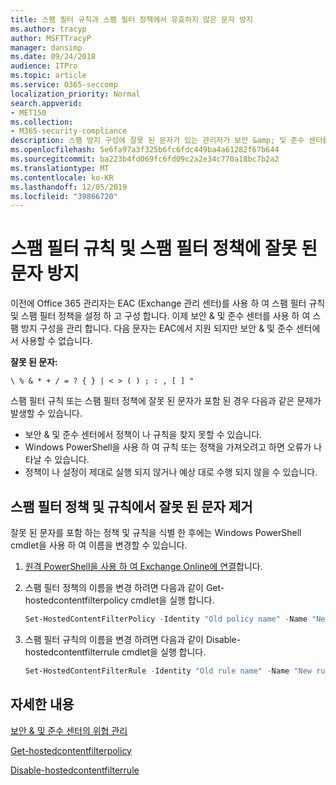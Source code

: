 ```yaml
---
title: 스팸 필터 규칙과 스팸 필터 정책에서 유효하지 않은 문자 방지
ms.author: tracyp
author: MSFTTracyP
manager: dansimp
ms.date: 09/24/2018
audience: ITPro
ms.topic: article
ms.service: O365-seccomp
localization_priority: Normal
search.appverid:
- MET150
ms.collection:
- M365-security-compliance
description: 스팸 방지 구성에 잘못 된 문자가 있는 관리자가 보안 &amp; 및 준수 센터를 사용 하려고 할 때 문제를 해결 하는 데 도움이 되는 정보를 제공 합니다.
ms.openlocfilehash: 5e6fa97a3f325b6fc6fdc449ba4a61282f67b644
ms.sourcegitcommit: ba223b4fd069fc6fd09c2a2e34c770a18bc7b2a2
ms.translationtype: MT
ms.contentlocale: ko-KR
ms.lasthandoff: 12/05/2019
ms.locfileid: "39866720"
---
```

# <a name="avoid-invalid-characters-in-your-spam-filter-rules-and-spam-filter-policy"></a>스팸 필터 규칙 및 스팸 필터 정책에 잘못 된 문자 방지 

이전에 Office 365 관리자는 EAC (Exchange 관리 센터)를 사용 하 여 스팸 필터 규칙 및 스팸 필터 정책을 설정 하 고 구성 합니다. 이제 보안 &amp; 및 준수 센터를 사용 하 여 스팸 방지 구성을 관리 합니다. 다음 문자는 EAC에서 지원 되지만 보안 &amp; 및 준수 센터에서 사용할 수 없습니다.  

**잘못 된 문자:**
  
```\ % & * + / = ? { } | < > ( ) ; : , [ ] "```

스팸 필터 규칙 또는 스팸 필터 정책에 잘못 된 문자가 포함 된 경우 다음과 같은 문제가 발생할 수 있습니다.
- 보안 &amp; 및 준수 센터에서 정책이 나 규칙을 찾지 못할 수 있습니다.
- Windows PowerShell을 사용 하 여 규칙 또는 정책을 가져오려고 하면 오류가 나타날 수 있습니다.
- 정책이 나 설정이 제대로 실행 되지 않거나 예상 대로 수행 되지 않을 수 있습니다.

## <a name="remove-the-invalid-characters-from-the-spam-filter-policy-and-rules"></a>스팸 필터 정책 및 규칙에서 잘못 된 문자 제거

잘못 된 문자를 포함 하는 정책 및 규칙을 식별 한 후에는 Windows PowerShell cmdlet을 사용 하 여 이름을 변경할 수 있습니다. 

1. [원격 PowerShell을 사용 하 여 Exchange Online에 연결](https://docs.microsoft.com/powershell/exchange/exchange-online/connect-to-exchange-online-powershell/connect-to-exchange-online-powershell)합니다.
    
2. 스팸 필터 정책의 이름을 변경 하려면 다음과 같이 Get-hostedcontentfilterpolicy cmdlet을 실행 합니다.
    
    ```powershell
    Set-HostedContentFilterPolicy -Identity "Old policy name" -Name "New policy name"
    ```  

3. 스팸 필터 규칙의 이름을 변경 하려면 다음과 같이 Disable-hostedcontentfilterrule cmdlet을 실행 합니다.
    
    ```powershell
    Set-HostedContentFilterRule -Identity "Old rule name" -Name "New rule name"
    ```  

  
 ## <a name="for-more-information"></a>자세한 내용

[보안 &amp; 및 준수 센터의 위협 관리](protect-against-threats.md)
  
[Get-hostedcontentfilterpolicy](https://docs.microsoft.com/powershell/module/exchange/antispam-antimalware/set-hostedcontentfilterpolicy)

[Disable-hostedcontentfilterrule](https://docs.microsoft.com/powershell/module/exchange/antispam-antimalware/set-hostedcontentfilterrule)

